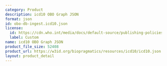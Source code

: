```yaml
---
category: Product
description: icd10 OBO Graph JSON
format: json
id: obo-db-ingest.icd10.json
license:
  id: https://cdn.who.int/media/docs/default-source/publishing-policies/copyright/who-faq-licensing-icd-10.pdf
  label: Custom
name: icd10 OBO Graph JSON
product_file_size: 52408
product_url: https://w3id.org/biopragmatics/resources/icd10/icd10.json
layout: product_detail
---
```

